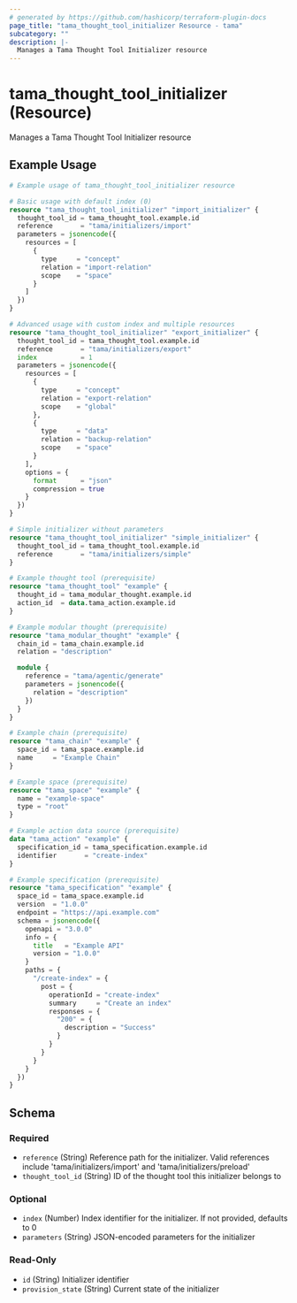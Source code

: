 ```yaml
---
# generated by https://github.com/hashicorp/terraform-plugin-docs
page_title: "tama_thought_tool_initializer Resource - tama"
subcategory: ""
description: |-
  Manages a Tama Thought Tool Initializer resource
---
```


# tama_thought_tool_initializer (Resource)

Manages a Tama Thought Tool Initializer resource

## Example Usage

```terraform
# Example usage of tama_thought_tool_initializer resource

# Basic usage with default index (0)
resource "tama_thought_tool_initializer" "import_initializer" {
  thought_tool_id = tama_thought_tool.example.id
  reference       = "tama/initializers/import"
  parameters = jsonencode({
    resources = [
      {
        type     = "concept"
        relation = "import-relation"
        scope    = "space"
      }
    ]
  })
}

# Advanced usage with custom index and multiple resources
resource "tama_thought_tool_initializer" "export_initializer" {
  thought_tool_id = tama_thought_tool.example.id
  reference       = "tama/initializers/export"
  index           = 1
  parameters = jsonencode({
    resources = [
      {
        type     = "concept"
        relation = "export-relation"
        scope    = "global"
      },
      {
        type     = "data"
        relation = "backup-relation"
        scope    = "space"
      }
    ],
    options = {
      format      = "json"
      compression = true
    }
  })
}

# Simple initializer without parameters
resource "tama_thought_tool_initializer" "simple_initializer" {
  thought_tool_id = tama_thought_tool.example.id
  reference       = "tama/initializers/simple"
}

# Example thought tool (prerequisite)
resource "tama_thought_tool" "example" {
  thought_id = tama_modular_thought.example.id
  action_id  = data.tama_action.example.id
}

# Example modular thought (prerequisite)
resource "tama_modular_thought" "example" {
  chain_id = tama_chain.example.id
  relation = "description"

  module {
    reference = "tama/agentic/generate"
    parameters = jsonencode({
      relation = "description"
    })
  }
}

# Example chain (prerequisite)
resource "tama_chain" "example" {
  space_id = tama_space.example.id
  name     = "Example Chain"
}

# Example space (prerequisite)
resource "tama_space" "example" {
  name = "example-space"
  type = "root"
}

# Example action data source (prerequisite)
data "tama_action" "example" {
  specification_id = tama_specification.example.id
  identifier       = "create-index"
}

# Example specification (prerequisite)
resource "tama_specification" "example" {
  space_id = tama_space.example.id
  version  = "1.0.0"
  endpoint = "https://api.example.com"
  schema = jsonencode({
    openapi = "3.0.0"
    info = {
      title   = "Example API"
      version = "1.0.0"
    }
    paths = {
      "/create-index" = {
        post = {
          operationId = "create-index"
          summary     = "Create an index"
          responses = {
            "200" = {
              description = "Success"
            }
          }
        }
      }
    }
  })
}
```

<!-- schema generated by tfplugindocs -->
## Schema

### Required

- `reference` (String) Reference path for the initializer. Valid references include 'tama/initializers/import' and 'tama/initializers/preload'
- `thought_tool_id` (String) ID of the thought tool this initializer belongs to

### Optional

- `index` (Number) Index identifier for the initializer. If not provided, defaults to 0
- `parameters` (String) JSON-encoded parameters for the initializer

### Read-Only

- `id` (String) Initializer identifier
- `provision_state` (String) Current state of the initializer
